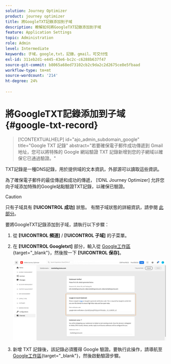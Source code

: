```yaml
---
solution: Journey Optimizer
product: journey optimizer
title: 將GoogleTXT記錄添加到子域
description: 瞭解如何將GoogleTXT記錄添加到子域
feature: Application Settings
topic: Administration
role: Admin
level: Intermediate
keywords: 子域，google,txt，記錄，gmail，可交付性
exl-id: 311eb2d1-e445-43e6-bc2c-c6288b637f47
source-git-commit: b8065a68ed73102cb2c9da2c2d2675ce8e5fbaad
workflow-type: tm+mt
source-wordcount: '214'
ht-degree: 24%

---
```


# 將GoogleTXT記錄添加到子域 {#google-txt-record}

>[!CONTEXTUALHELP]
>id="ajo_admin_subdomain_google"
>title="Google TXT 記錄"
>abstract="若要確保電子郵件成功傳遞到 Gmail 地址，您可以將特殊的 Google 網站驗證 TXT 記錄新增到您的子網域以確保它已通過驗證。"

TXT記錄是一種DNS記錄，用於提供域的文本資訊，外部源可以讀取這些資訊。

為了確保電子郵件的最佳傳遞和成功的傳遞， [!DNL Journey Optimizer] 允許您向子域添加特殊的Google站點驗證TXT記錄，以確保已驗證。

>[!CAUTION]
>
> 只有子域具有 **[!UICONTROL 成功]** 狀態。 有關子域狀態的詳細資訊，請參閱 [此部分](about-subdomain-delegation.md#access-delegated-subdomains)。

要將GoogleTXT記錄添加到子域，請執行以下步驟：

1. 從 **[!UICONTROL 頻道]** / **[!UICONTROL 子域]** 的子菜單。

1. 在 **[!UICONTROL Googletxt]** 部分，輸入從 [Google工作區](https://support.google.com/a/answer/183895){target="_blank"}<!--G Suite Admin tools-->，然後按一下 **[!UICONTROL 保存]**。

   ![](assets/subdomain-google-txt.png)

1. 新增 TXT 記錄後，該記錄必須獲得 Google 驗證。要執行此操作，請導航至 [Google工作區](https://support.google.com/a/answer/183895){target="_blank"}<!--G Suite Admin tools-->，然後啟動驗證步驟。
